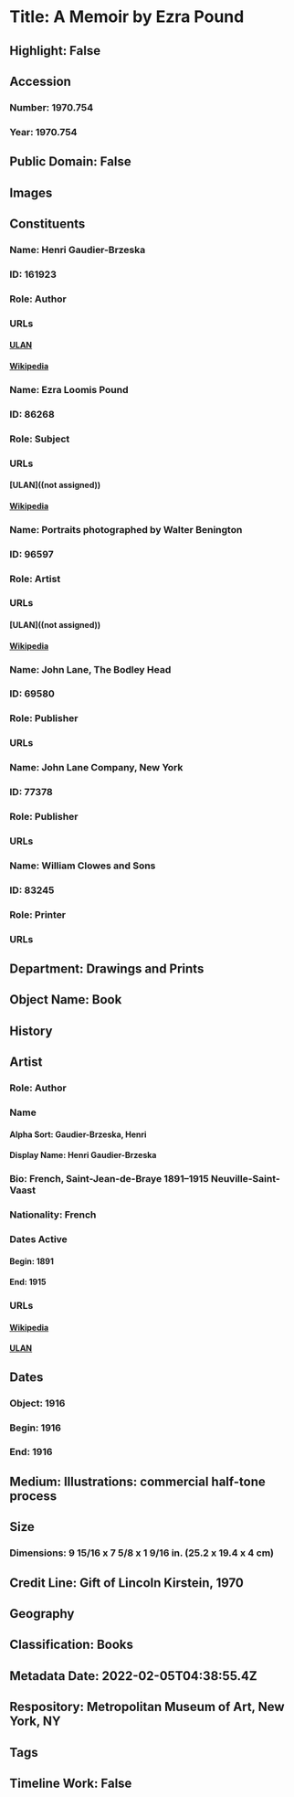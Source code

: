 # Title: A Memoir by Ezra Pound
## Highlight: False
## Accession
### Number: 1970.754
### Year: 1970.754
## Public Domain: False
## Images
## Constituents
### Name: Henri Gaudier-Brzeska
### ID: 161923
### Role: Author
### URLs
#### [ULAN](http://vocab.getty.edu/page/ulan/500115741)
#### [Wikipedia](https://www.wikidata.org/wiki/Q926308)
### Name: Ezra Loomis Pound
### ID: 86268
### Role: Subject
### URLs
#### [ULAN]((not assigned))
#### [Wikipedia](https://www.wikidata.org/wiki/Q163366)
### Name: Portraits photographed by Walter Benington
### ID: 96597
### Role: Artist
### URLs
#### [ULAN]((not assigned))
#### [Wikipedia](https://www.wikidata.org/wiki/Q18394406)
### Name: John Lane, The Bodley Head
### ID: 69580
### Role: Publisher
### URLs
### Name: John Lane Company, New York
### ID: 77378
### Role: Publisher
### URLs
### Name: William Clowes and Sons
### ID: 83245
### Role: Printer
### URLs
## Department: Drawings and Prints
## Object Name: Book
## History
## Artist
### Role: Author
### Name
#### Alpha Sort: Gaudier-Brzeska, Henri
#### Display Name: Henri Gaudier-Brzeska
### Bio: French, Saint-Jean-de-Braye 1891–1915 Neuville-Saint-Vaast
### Nationality: French
### Dates Active
#### Begin: 1891
#### End: 1915
### URLs
#### [Wikipedia](https://www.wikidata.org/wiki/Q926308)
#### [ULAN](http://vocab.getty.edu/page/ulan/500115741)
## Dates
### Object: 1916
### Begin: 1916
### End: 1916
## Medium: Illustrations: commercial half-tone process
## Size
### Dimensions: 9 15/16 x 7 5/8 x 1 9/16 in. (25.2 x 19.4 x 4 cm)
## Credit Line: Gift of Lincoln Kirstein, 1970
## Geography
## Classification: Books
## Metadata Date: 2022-02-05T04:38:55.4Z
## Respository: Metropolitan Museum of Art, New York, NY
## Tags
## Timeline Work: False